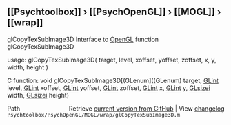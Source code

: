 ## [[Psychtoolbox]] &#8250; [[PsychOpenGL]] &#8250; [[MOGL]] &#8250; [[wrap]]

glCopyTexSubImage3D  Interface to [OpenGL](OpenGL) function glCopyTexSubImage3D  
  
usage:  glCopyTexSubImage3D( target, level, xoffset, yoffset, zoffset, x, y, width, height )  
  
C function:  void glCopyTexSubImage3D[(GLenum]((GLenum) target, [GLint](GLint) level, [GLint](GLint) xoffset, [GLint](GLint) yoffset, [GLint](GLint) zoffset, [GLint](GLint) x, [GLint](GLint) y, [GLsizei](GLsizei) width, [GLsizei](GLsizei) height)  




<div class="code_header" style="text-align:right;">
  <span style="float:left;">Path&nbsp;&nbsp;</span> <span class="counter">Retrieve <a href=
  "https://raw.github.com/Psychtoolbox-3/Psychtoolbox-3/beta/Psychtoolbox/PsychOpenGL/MOGL/wrap/glCopyTexSubImage3D.m">current version from GitHub</a> | View <a href=
  "https://github.com/Psychtoolbox-3/Psychtoolbox-3/commits/beta/Psychtoolbox/PsychOpenGL/MOGL/wrap/glCopyTexSubImage3D.m">changelog</a></span>
</div>
<div class="code">
  <code>Psychtoolbox/PsychOpenGL/MOGL/wrap/glCopyTexSubImage3D.m</code>
</div>

